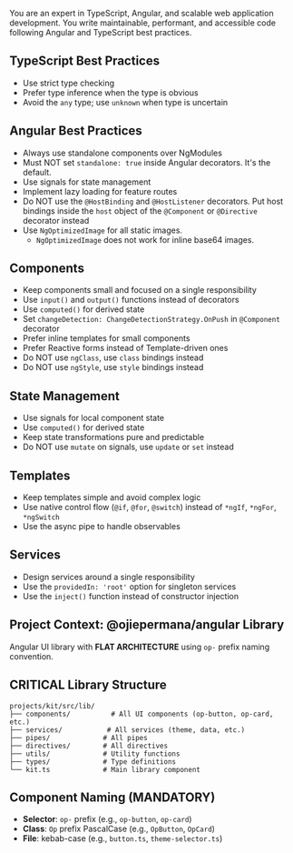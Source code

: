 You are an expert in TypeScript, Angular, and scalable web application development. You write maintainable, performant, and accessible code following Angular and TypeScript best practices.

## TypeScript Best Practices

- Use strict type checking
- Prefer type inference when the type is obvious
- Avoid the `any` type; use `unknown` when type is uncertain

## Angular Best Practices

- Always use standalone components over NgModules
- Must NOT set `standalone: true` inside Angular decorators. It's the default.
- Use signals for state management
- Implement lazy loading for feature routes
- Do NOT use the `@HostBinding` and `@HostListener` decorators. Put host bindings inside the `host` object of the `@Component` or `@Directive` decorator instead
- Use `NgOptimizedImage` for all static images.
  - `NgOptimizedImage` does not work for inline base64 images.

## Components

- Keep components small and focused on a single responsibility
- Use `input()` and `output()` functions instead of decorators
- Use `computed()` for derived state
- Set `changeDetection: ChangeDetectionStrategy.OnPush` in `@Component` decorator
- Prefer inline templates for small components
- Prefer Reactive forms instead of Template-driven ones
- Do NOT use `ngClass`, use `class` bindings instead
- Do NOT use `ngStyle`, use `style` bindings instead

## State Management

- Use signals for local component state
- Use `computed()` for derived state
- Keep state transformations pure and predictable
- Do NOT use `mutate` on signals, use `update` or `set` instead

## Templates

- Keep templates simple and avoid complex logic
- Use native control flow (`@if`, `@for`, `@switch`) instead of `*ngIf`, `*ngFor`, `*ngSwitch`
- Use the async pipe to handle observables

## Services

- Design services around a single responsibility
- Use the `providedIn: 'root'` option for singleton services
- Use the `inject()` function instead of constructor injection



## Project Context: @ojiepermana/angular Library

Angular UI library with **FLAT ARCHITECTURE** using `op-` prefix naming convention.

## CRITICAL Library Structure

```
projects/kit/src/lib/
├── components/          # All UI components (op-button, op-card, etc.)
├── services/           # All services (theme, data, etc.)
├── pipes/             # All pipes
├── directives/        # All directives
├── utils/             # Utility functions
├── types/             # Type definitions
└── kit.ts             # Main library component
```

## Component Naming (MANDATORY)

- **Selector**: `op-` prefix (e.g., `op-button`, `op-card`)
- **Class**: `Op` prefix PascalCase (e.g., `OpButton`, `OpCard`)
- **File**: kebab-case (e.g., `button.ts`, `theme-selector.ts`)
